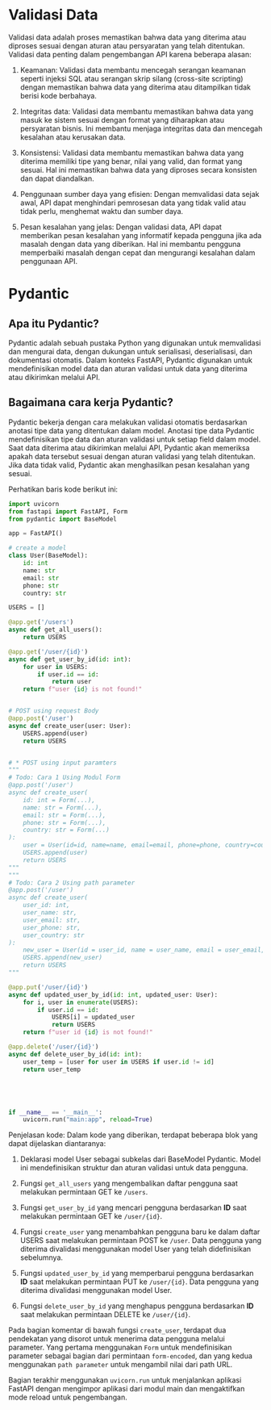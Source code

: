# Validasi Data
Validasi data adalah proses memastikan bahwa data yang diterima atau diproses sesuai dengan aturan atau persyaratan yang telah ditentukan. Validasi data penting dalam pengembangan API karena beberapa alasan:

1. Keamanan: Validasi data membantu mencegah serangan keamanan seperti injeksi SQL atau serangan skrip silang (cross-site scripting) dengan memastikan bahwa data yang diterima atau ditampilkan tidak berisi kode berbahaya.

2. Integritas data: Validasi data membantu memastikan bahwa data yang masuk ke sistem sesuai dengan format yang diharapkan atau persyaratan bisnis. Ini membantu menjaga integritas data dan mencegah kesalahan atau kerusakan data.

3. Konsistensi: Validasi data membantu memastikan bahwa data yang diterima memiliki tipe yang benar, nilai yang valid, dan format yang sesuai. Hal ini memastikan bahwa data yang diproses secara konsisten dan dapat diandalkan.

4. Penggunaan sumber daya yang efisien: Dengan memvalidasi data sejak awal, API dapat menghindari pemrosesan data yang tidak valid atau tidak perlu, menghemat waktu dan sumber daya.

5. Pesan kesalahan yang jelas: Dengan validasi data, API dapat memberikan pesan kesalahan yang informatif kepada pengguna jika ada masalah dengan data yang diberikan. Hal ini membantu pengguna memperbaiki masalah dengan cepat dan mengurangi kesalahan dalam penggunaan API.

# Pydantic
## Apa itu Pydantic?
Pydantic adalah sebuah pustaka Python yang digunakan untuk memvalidasi dan mengurai data, dengan dukungan untuk serialisasi, deserialisasi, dan dokumentasi otomatis. Dalam konteks FastAPI, Pydantic digunakan untuk mendefinisikan model data dan aturan validasi untuk data yang diterima atau dikirimkan melalui API.

## Bagaimana cara kerja Pydantic?
Pydantic bekerja dengan cara melakukan validasi otomatis berdasarkan anotasi tipe data yang ditentukan dalam model. Anotasi tipe data Pydantic mendefinisikan tipe data dan aturan validasi untuk setiap field dalam model. Saat data diterima atau dikirimkan melalui API, Pydantic akan memeriksa apakah data tersebut sesuai dengan aturan validasi yang telah ditentukan. Jika data tidak valid, Pydantic akan menghasilkan pesan kesalahan yang sesuai.

Perhatikan baris kode berikut ini:
```python
import uvicorn
from fastapi import FastAPI, Form
from pydantic import BaseModel

app = FastAPI()

# create a model
class User(BaseModel):
    id: int
    name: str
    email: str
    phone: str
    country: str

USERS = []

@app.get('/users')
async def get_all_users():
    return USERS

@app.get('/user/{id}')
async def get_user_by_id(id: int):
    for user in USERS:
        if user.id == id:
            return user
    return f"user {id} is not found!"


# POST using request Body
@app.post('/user')
async def create_user(user: User):
    USERS.append(user)
    return USERS


# * POST using input paramters
"""
# Todo: Cara 1 Using Modul Form
@app.post('/user')
async def create_user(
    id: int = Form(...),
    name: str = Form(...),
    email: str = Form(...),
    phone: str = Form(...),
    country: str = Form(...)
):
    user = User(id=id, name=name, email=email, phone=phone, country=country)
    USERS.append(user)
    return USERS
"""
"""
# Todo: Cara 2 Using path parameter
@app.post('/user')
async def create_user(
    user_id: int,
    user_name: str,
    user_email: str,
    user_phone: str,
    user_country: str
):
    new_user = User(id = user_id, name = user_name, email = user_email, phone = user_phone, country = user_country)
    USERS.append(new_user)
    return USERS
"""

@app.put('/user/{id}')
async def updated_user_by_id(id: int, updated_user: User):
    for i, user in enumerate(USERS):
        if user.id == id:
            USERS[i] = updated_user
            return USERS
    return f"user id {id} is not found!"

@app.delete('/user/{id}')
async def delete_user_by_id(id: int):
    user_temp = [user for user in USERS if user.id != id]
    return user_temp





if __name__ == '__main__':
    uvicorn.run("main:app", reload=True)
```

Penjelasan kode:
Dalam kode yang diberikan, terdapat beberapa blok yang dapat dijelaskan diantaranya:

1. Deklarasi model User sebagai subkelas dari BaseModel Pydantic. Model ini mendefinisikan struktur dan aturan validasi untuk data pengguna.

2. Fungsi `get_all_users` yang mengembalikan daftar pengguna saat melakukan permintaan GET ke `/users`.

3. Fungsi `get_user_by_id` yang mencari pengguna berdasarkan **ID** saat melakukan permintaan GET ke `/user/{id}`.

4. Fungsi `create_user` yang menambahkan pengguna baru ke dalam daftar USERS saat melakukan permintaan POST ke `/user`. Data pengguna yang diterima divalidasi menggunakan model User yang telah didefinisikan sebelumnya.

5. Fungsi `updated_user_by_id` yang memperbarui pengguna berdasarkan **ID** saat melakukan permintaan PUT ke `/user/{id}`. Data pengguna yang diterima divalidasi menggunakan model User.

6. Fungsi `delete_user_by_id` yang menghapus pengguna berdasarkan **ID** saat melakukan permintaan DELETE ke `/user/{id}`.

Pada bagian komentar di bawah fungsi `create_user`, terdapat dua pendekatan yang disorot untuk menerima data pengguna melalui parameter. Yang pertama menggunakan `Form` untuk mendefinisikan parameter sebagai bagian dari permintaan `form-encoded`, dan yang kedua menggunakan `path parameter` untuk mengambil nilai dari path URL.

Bagian terakhir menggunakan `uvicorn.run` untuk menjalankan aplikasi FastAPI dengan mengimpor aplikasi dari modul main dan mengaktifkan mode reload untuk pengembangan.